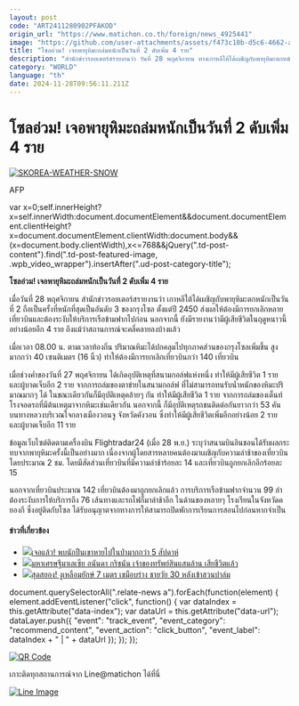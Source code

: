 ```yaml
---
layout: post
code: "ART2411280902PFAKOD"
origin_url: "https://www.matichon.co.th/foreign/news_4925441"
image: "https://github.com/user-attachments/assets/f473c10b-d5c6-4662-a56f-47dbfb28a11e"
title: "โซลอ่วม! เจอพายุหิมะถล่มหนักเป็นวันที่ 2 ดับเพิ่ม 4 ราย"
description: "สำนักข่าวรอยเตอร์สรายงานว่า วันที่ 28 พฤศจิกายน ทางเกาหลีใต้ได้เผชิญกับพายุหิมะตกหนักเป็นวันที่ 2 ถือเป็นครั้งที่หนักที่สุดเป็นอันดับ 3 ของกรุงโซล ตั้งแต่ปี 2450 ส่งผลให้ต้องมีการยกเลิกหลายเที่ยวบินและต้องระงับให้บริการเรือข้ามฟากไปก่อน นอกจากนี้ยังมีการรายงานว่ามีผู้เสียชีวิตในฤดูหนาวนี้อย่างน้อยอีก 4 ราย ถึงแม้ว่าสถานการณ์จะคลี่คลายลงบ้างแล้ว"
category: "WORLD"
language: "th"
date: 2024-11-28T09:56:11.211Z
---
```


# โซลอ่วม! เจอพายุหิมะถล่มหนักเป็นวันที่ 2 ดับเพิ่ม 4 ราย

[![](https://www.matichon.co.th/wp-content/uploads/2024/11/728-AFP__20241127__36ND9EN__v3__HighRes__TopshotSkoreaWeatherSnow.jpg "SKOREA-WEATHER-SNOW")](https://www.matichon.co.th/wp-content/uploads/2024/11/728-AFP__20241127__36ND9EN__v3__HighRes__TopshotSkoreaWeatherSnow.jpg)

AFP

var x=0;self.innerHeight?x=self.innerWidth:document.documentElement&&document.documentElement.clientHeight?x=document.documentElement.clientWidth:document.body&&(x=document.body.clientWidth),x<=768&&jQuery(".td-post-content").find(".td-post-featured-image, .wpb\_video\_wrapper").insertAfter(".ud-post-category-title");

**โซลอ่วม! เจอพายุหิมะถล่มหนักเป็นวันที่ 2 ดับเพิ่ม 4 ราย**

เมื่อวันที่ 28 พฤศจิกายน สำนักข่าวรอยเตอร์สรายงานว่า เกาหลีใต้ได้เผชิญกับพายุหิมะตกหนักเป็นวันที่ 2 ถือเป็นครั้งที่หนักที่สุดเป็นอันดับ 3 ของกรุงโซล ตั้งแต่ปี 2450 ส่งผลให้ต้องมีการยกเลิกหลายเที่ยวบินและต้องระงับให้บริการเรือข้ามฟากไปก่อน นอกจากนี้ ยังมีรายงานว่ามีผู้เสียชีวิตในฤดูหนาวนี้อย่างน้อยอีก 4 ราย ถึงแม้ว่าสถานการณ์จะคลี่คลายลงบ้างแล้ว

เมื่อเวลา 08.00 น. ตามเวลาท้องถิ่น ปริมาณหิมะได้ปกคลุมไปทุกภาคส่วนของกรุงโซลเพิ่มขึ้น สูงมากกว่า 40 เซนติเมตร (16 นิ้ว) ทำให้ต้องมีการยกเลิกเที่ยวบินกว่า 140 เที่ยวบิน

เมื่อช่วงค่ำของวันที่ 27 พฤศจิกายน ได้เกิดอุบัติเหตุที่สนามกอล์ฟแห่งหนึ่ง ทำให้มีผู้เสียชีวิต 1 ราย และผู้บาดเจ็บอีก 2 ราย จากการถล่มของตาข่ายในสนามกอล์ฟ ที่ไม่สามารถทนรับน้ำหนักของหิมะปริมาณมากๆ ได้ ในขณะเดียวกันก็มีอุบัติเหตุคล้ายๆ กัน ทำให้มีผู้เสียชีวิต 1 ราย จากการถล่มของเต็นท์โรงจอดรถที่มีต้นเหตุมาจากหิมะเช่นเดียวกัน นอกจากนี้ ก็มีอุบัติเหตุรถชนติดต่อกันยาวกว่า 53 คัน บนทางหลวงบริเวณใจกลางเมืองวอนจู จังหวัดคังวอน ซึ่งทำให้มีผู้เสียชีวิตเพิ่มอีกอย่างน้อย 2 ราย และผู้บาดเจ็บอีก 11 ราย

ข้อมูลเว็บไซต์ติดตามเครื่องบิน Flightradar24 (เมื่อ 28 พ.ย.) ระบุว่าสนามบินอินชอนได้รับผลกระทบจากพายุหิมะครั้งนี้เป็นอย่างมาก เนื่องจากผู้โดยสารหลายคนต้องมาเผชิญกับความล่าช้าของเที่ยวบินโดยประมาณ 2 ชม. โดยมีสัดส่วนเที่ยวบินที่มีความล่าช้าร้อยละ 14 และเที่ยวบินถูกยกเลิกอีกร้อยละ 15

นอกจากเที่ยวบินประมาณ 142 เที่ยวบินต้องมาถูกยกเลิกแล้ว การบริการเรือข้ามฟากจำนวน 99 ลำ ต้องระงับการให้บริการถึง 76 เส้นทางและรถไฟก็มาล่าช้าอีก ในด้านของหลายๆ โรงเรียนในจังหวัดคยองกี ซึ่งอยู่ติดกับโซล ได้รับอนุญาตจากทางการให้สามารถปิดพักการเรียนการสอนไปก่อนหากจำเป็น

#### ข่าวที่เกี่ยวข้อง

*   [![](https://www.matichon.co.th/wp-content/uploads/2024/11/728-hiker.jpg)เจอแล้ว! พบนักปืนเขาหายไปในป่ามากกว่า 5 สัปดาห์](https://www.matichon.co.th/foreign/news_4925489)
*   [![](https://www.matichon.co.th/wp-content/uploads/2024/11/5656328.jpg)มหาเศรษฐีมาเลเซีย อนันดา กริชนัน เจ้าของทรัพย์สินแสนล้าน เสียชีวิตแล้ว](https://www.matichon.co.th/foreign/news_4925363)
*   [![](https://www.matichon.co.th/wp-content/uploads/2024/11/ปกข่าว-7281-259.jpg)สุดสยอง! งูเหลือมยักษ์ 7 เมตร เขมือบร่าง ชายวัย 30 หลังเข้าสวนปาล์ม](https://www.matichon.co.th/foreign/news_4925256)

document.querySelectorAll(".relate-news a").forEach(function(element) { element.addEventListener("click", function() { var dataIndex = this.getAttribute("data-index"); var dataUrl = this.getAttribute("data-url"); dataLayer.push({ "event": "track\_event", "event\_category": "recommend\_content", "event\_action": "click\_button", "event\_label": dataIndex + " | " + dataUrl }); }); });

[![QR Code](https://www.matichon.co.th/wp-content/uploads/2023/07/wob1371z.jpg)](https://lin.ee/ht0nDxX)

เกาะติดทุกสถานการณ์จาก Line@matichon ได้ที่นี่

[![Line Image](https://www.matichon.co.th/wp-content/uploads/2023/07/th.png)](https://lin.ee/ht0nDxX)
